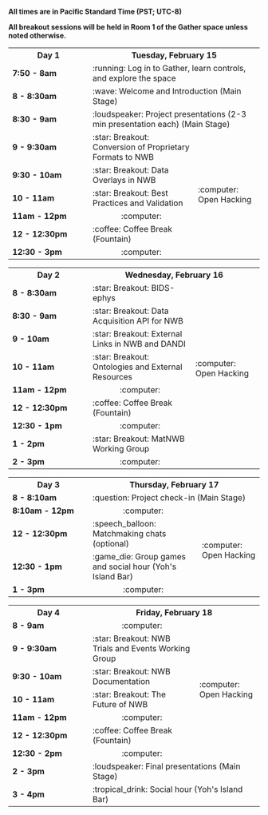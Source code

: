 **All times are in Pacific Standard Time (PST; UTC-8)**

**All breakout sessions will be held in Room 1 of the Gather space unless noted otherwise.**

<table width="400">
  <tr>
    <th style="width:145px"><b>Day 1</b></th>
    <th colspan="2"><b>Tuesday, February 15</b></th>
  </tr>
  <tr>
    <td><b>7:50 - 8am</b></td>
    <td colspan="2">:running: Log in to Gather, learn controls, and explore the space</td>
  </tr>
  <tr>
    <td><b>8 - 8:30am</b></td>
    <td colspan="2">:wave: Welcome and Introduction (Main Stage)</td>
  </tr>
  <tr>
    <td><b>8:30 - 9am</b></td>
    <td colspan="2">:loudspeaker: Project presentations (2-3 min presentation each) (Main Stage)
    </td>
  </tr>
  <tr>
    <td><b>9 - 9:30am</b></td>
    <td>:star: Breakout: Conversion of Proprietary Formats to NWB
    </td>
    <td rowspan="7">:computer: Open Hacking
    </td>
  </tr>
  <tr>
    <td><b>9:30 - 10am</b></td>
    <td>:star: Breakout: Data Overlays in NWB
    </td>
  </tr>
  <tr>
    <td><b>10 - 11am</b></td>
    <td>:star: Breakout: Best Practices and Validation
    </td>
  </tr>
  <tr>
    <td><b>11am - 12pm</b></td>
    <td align="center">:computer:
    </td>
  </tr>
  <tr>
    <td><b>12 - 12:30pm</b></td>
    <td>:coffee: Coffee Break (Fountain)
    </td>
  </tr>
  <tr>
    <td><b>12:30 - 3pm</b></td>
    <td align="center">:computer:
    </td>
  </tr>
</table>

<table width="400">
  <tr>
    <th style="width:145px"><b>Day 2</b></th>
    <th colspan="2"><b>Wednesday, February 16</b></th>
  </tr>
  <tr>
    <td><b>8 - 8:30am</b></td>
    <td>:star: Breakout: BIDS-ephys
    </td>
    <td rowspan="8">:computer: Open Hacking
    </td>
  </tr>
  <tr>
    <td><b>8:30 - 9am</b></td>
    <td>:star: Breakout: Data Acquisition API for NWB
    </td>
  </tr>
  <tr>
    <td><b>9 - 10am</b></td>
    <td>:star: Breakout: External Links in NWB and DANDI
    </td>
  </tr>
  <tr>
    <td><b>10 - 11am</b></td>
    <td>:star: Breakout: Ontologies and External Resources
    </td>
  </tr>
  <tr>
    <td><b>11am - 12pm</b></td>
    <td align="center">:computer:
    </td>
  </tr>
  <tr>
    <td><b>12 - 12:30pm</b></td>
    <td>:coffee: Coffee Break (Fountain)
    </td>
  </tr>
  <tr>
    <td><b>12:30 - 1pm</b></td>
    <td align="center">:computer:
    </td>
  </tr>
  <tr>
    <td><b>1 - 2pm</b></td>
    <td>:star: Breakout: MatNWB Working Group
    </td>
  </tr>
  <tr>
    <td><b>2 - 3pm</b></td>
    <td align="center">:computer:
    </td>
  </tr>
</table>

<table width="400">
  <tr>
    <th style="width:145px"><b>Day 3</b></th>
    <th colspan="2"><b>Thursday, February 17</b></th>
  </tr>
  <tr>
    <td><b>8 - 8:10am</b></td>
    <td colspan="2">:question: Project check-in (Main Stage)
    </td>
  </tr>
  <tr>
    <td><b>8:10am - 12pm</b></td>
    <td align="center">:computer:
    </td>
    <td rowspan="4">:computer: Open Hacking
    </td>
  </tr>
  <tr>
    <td><b>12 - 12:30pm</b></td>
    <td>:speech_balloon: Matchmaking chats (optional)
    </td>
  </tr>
  <tr>
    <td><b>12:30 - 1pm</b></td>
    <td>:game_die: Group games and social hour (Yoh's Island Bar)
    </td>
  </tr>
  <tr>
    <td><b>1 - 3pm</b></td>
    <td align="center">:computer:
    </td>
  </tr>
</table>


<table width="400">
  <tr>
    <th style="width:145px"><b>Day 4</b></th>
    <th colspan="2"><b>Friday, February 18</b></th>
  </tr>
  <tr>
    <td><b>8 - 9am</b></td>
    <td align="center">:computer:
    </td>
    <td rowspan="7">:computer: Open Hacking
    </td>
  </tr>
  <tr>
    <td><b>9 - 9:30am</b></td>
    <td>:star: Breakout: NWB Trials and Events Working Group
    </td>
  </tr>
  <tr>
    <td><b>9:30 - 10am</b></td>
    <td>:star: Breakout: NWB Documentation
    </td>
  </tr>
  <tr>
    <td><b>10 - 11am</b></td>
    <td>:star: Breakout: The Future of NWB
    </td>
  </tr>
  <tr>
    <td><b>11am - 12pm</b></td>
    <td align="center">:computer:
    </td>
  </tr>
  <tr>
    <td><b>12 - 12:30pm</b></td>
    <td>:coffee: Coffee Break (Fountain)
    </td>
  </tr>
  <tr>
    <td><b>12:30 - 2pm</b></td>
    <td align="center">:computer:
    </td>
  </tr>
  <tr>
    <td><b>2 - 3pm</b></td>
    <td colspan="2">:loudspeaker: Final presentations (Main Stage)
    </td>
  </tr>
  <tr>
    <td><b>3 - 4pm</b></td>
    <td colspan="2">:tropical_drink: Social hour (Yoh's Island Bar)
    </td>
  </tr>
</table>

